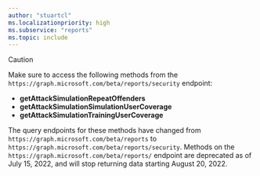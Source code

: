 ```yaml
---
author: "stuartcl"
ms.localizationpriority: high
ms.subservice: "reports"
ms.topic: include
---
```


<!-- markdownlint-disable MD041-->
>[!CAUTION]
>Make sure to access the following methods from the `https://graph.microsoft.com/beta/reports/security` endpoint:
>- **getAttackSimulationRepeatOffenders**
>- **getAttackSimulationSimulationUserCoverage**
>- **getAttackSimulationTrainingUserCoverage** 
>
>The query endpoints for these methods have changed from `https://graph.microsoft.com/beta/reports` to `https://graph.microsoft.com/beta/reports/security`. 
>Methods on the `https://graph.microsoft.com/beta/reports/` endpoint are deprecated as of July 15, 2022, and will stop returning data starting August 20, 2022.

